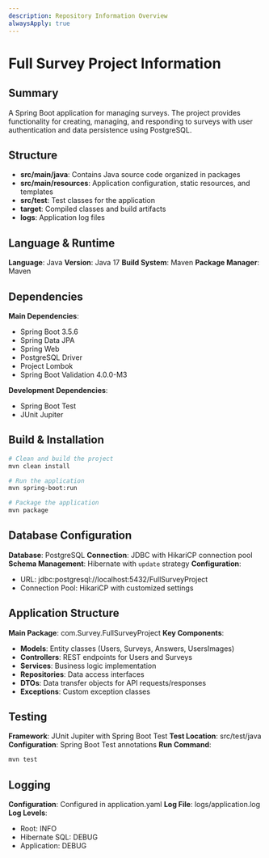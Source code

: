 ```yaml
---
description: Repository Information Overview
alwaysApply: true
---
```


# Full Survey Project Information

## Summary
A Spring Boot application for managing surveys. The project provides functionality for creating, managing, and responding to surveys with user authentication and data persistence using PostgreSQL.

## Structure
- **src/main/java**: Contains Java source code organized in packages
- **src/main/resources**: Application configuration, static resources, and templates
- **src/test**: Test classes for the application
- **target**: Compiled classes and build artifacts
- **logs**: Application log files

## Language & Runtime
**Language**: Java
**Version**: Java 17
**Build System**: Maven
**Package Manager**: Maven

## Dependencies
**Main Dependencies**:
- Spring Boot 3.5.6
- Spring Data JPA
- Spring Web
- PostgreSQL Driver
- Project Lombok
- Spring Boot Validation 4.0.0-M3

**Development Dependencies**:
- Spring Boot Test
- JUnit Jupiter

## Build & Installation
```bash
# Clean and build the project
mvn clean install

# Run the application
mvn spring-boot:run

# Package the application
mvn package
```

## Database Configuration
**Database**: PostgreSQL
**Connection**: JDBC with HikariCP connection pool
**Schema Management**: Hibernate with `update` strategy
**Configuration**: 
- URL: jdbc:postgresql://localhost:5432/FullSurveyProject
- Connection Pool: HikariCP with customized settings

## Application Structure
**Main Package**: com.Survey.FullSurveyProject
**Key Components**:
- **Models**: Entity classes (Users, Surveys, Answers, UsersImages)
- **Controllers**: REST endpoints for Users and Surveys
- **Services**: Business logic implementation
- **Repositories**: Data access interfaces
- **DTOs**: Data transfer objects for API requests/responses
- **Exceptions**: Custom exception classes

## Testing
**Framework**: JUnit Jupiter with Spring Boot Test
**Test Location**: src/test/java
**Configuration**: Spring Boot Test annotations
**Run Command**:
```bash
mvn test
```

## Logging
**Configuration**: Configured in application.yaml
**Log File**: logs/application.log
**Log Levels**: 
- Root: INFO
- Hibernate SQL: DEBUG
- Application: DEBUG